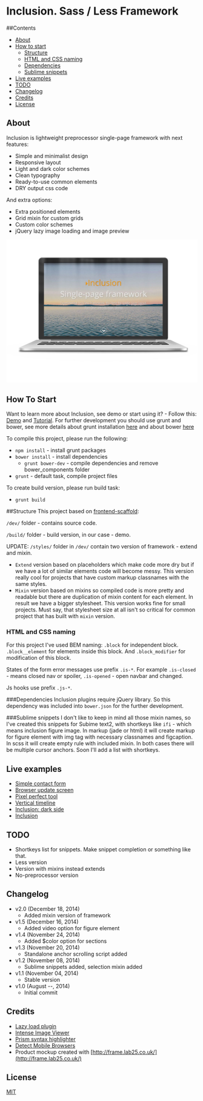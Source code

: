 # Inclusion. Sass / Less Framework

##Contents
* [About](#about)
* [How to start](#how-to-start)
    - [Structure](#structure)
    - [HTML and CSS naming](#html-and-css-naming)
    - [Dependencies](#dependencies)
    - [Sublime snippets](#sublime-snippets)
* [Live examples](#live-examples)
* [TODO](#todo)
* [Changelog](#changelog)
* [Credits](#credits)
* [License](#license)

## About
Inclusion is lightweight preprocessor single-page framework with next features:

* Simple and minimalist design
* Responsive layout
* Light and dark color schemes
* Clean typography
* Ready-to-use common elements 
* DRY output css code

And extra options:

* Extra positioned elements
* Grid mixin for custom grids
* Custom color schemes
* jQuery lazy image loading and image preview

![Mockup demo](pic.jpg)

## How To Start
Want to learn more about Inclusion, see demo or start using it? - Follow this: [Demo](http://orlovmax.com/lab/tools/inclusion) and [Tutorial](http://orlovmax.com/lab/tools/inclusion_dark-side).
For further development you should use grunt and bower, see more details about grunt installation [here](https://github.com/orlovmax/front-end-scaffold#how-to-start) and about bower [here](https://github.com/orlovmax/front-end-scaffold#bower)

To compile this project, please run the following:

* `npm install` - install grunt packages
* `bower install` - install dependencies
    - `grunt bower-dev` - compile dependencies and remove bower_components folder
* `grunt` - default task, compile project files

To create build version, please run build task:
* `grunt build`

##Structure
This project based on [frontend-scaffold](https://github.com/orlovmax/front-end-scaffold):

`/dev/` folder - contains source code.

`/build/` folder - build version, in our case - demo.

UPDATE: `/styles/` folder in `/dev/` contain two version of framework - extend and mixin. 

- `Extend` version based on placeholders which make code more dry but if we have a lot of similar elements code will become messy. This version really cool for projects that have custom markup classnames with the same styles.
- `Mixin` version based on mixins so compiled code is more pretty and readable but there are duplication of mixin content for each element. In result we have a bigger stylesheet. This version works fine for small projects. Must say, that stylesheet size at all isn't so critical for common project that has built with `mixin` version.

### HTML and CSS naming

For this project I've used BEM naming: `.block` for independent block. `.block__element` for elements inside this block. And `.block_modifier` for modification of this block.

States of the form error messages use prefix `.is-*`. For example `.is-closed` - means closed nav or spoiler, `.is-opened` - open navbar and changed.

Js hooks use prefix `.js-*`.

###Dependencies
Inclusion plugins require jQuery library. So this dependency was included into `bower.json` for the further development.

###Sublime snippets
I don't like to keep in mind all those mixin names, so I've created this snippets for Subime text2, with shortkeys like `ifi` - which means inclusion figure image. In markup (jade or html) it will create markup for figure element with img tag with necessary classnames and figcaption. In scss it will create empty rule with included mixin. In both cases there will be multiple cursor anchors. Soon I'll add a list with shortkeys.

## Live examples
* [Simple contact form](http://orlovmax.com/lab/simple-contact-form)
* [Browser update screen](http://orlovmax.com/lab/browser-update-screen)
* [Pixel perfect tool](http://orlovmax.com/lab/tools/pixel-perfect-dev)
* [Vertical timeline](http://orlovmax.com/lab/vertical-responsive-timeline)
* [Inclusion: dark side](http://orlovmax.com/lab/tools/inclusion_dark-side)
* [Inclusion](http://orlovmax.com/lab/tools/inclusion)

## TODO
* Shortkeys list for snippets. Make snippet completion or something like that.
* Less version
* Version with mixins instead extends
* No-preprocessor version

## Changelog
* v2.0 (December 18, 2014)
  - Added mixin version of framework
* v1.5 (December 16, 2014)
  - Added video option for figure element
* v1.4 (November 24, 2014)
  - Added $color option for sections
* v1.3 (November 20, 2014)
  - Standalone anchor scrolling script added
* v1.2 (November 08, 2014)
  - Sublime snippets added, selection mixin added
* v1.1 (November 04, 2014)
  - Stable version
* v1.0 (August --, 2014)
  - Initial commit

## Credits
* [Lazy load plugin](http://www.appelsiini.net/projects/lazyload)
* [Intense Image Viewer](http://tholman.com/intense-images/)
* [Prism syntax highlighter](http://prismjs.com/download.html)
* [Detect Mobile Browsers](http://detectmobilebrowsers.com/)
* Product mockup created with [http://frame.lab25.co.uk/](http://frame.lab25.co.uk/)

## License
[MIT](http://opensource.org/licenses/MIT)